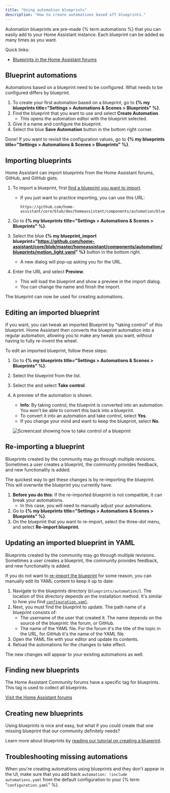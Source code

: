 ```yaml
---
title: "Using automation blueprints"
description: "How to create automations based off blueprints."
---
```


Automation blueprints are pre-made {% term automations %} that you can easily add to your Home Assistant instance. Each blueprint can be added as many times as you want.

Quick links:

- [Blueprints in the Home Assistant forums][blueprint-forums]

## Blueprint automations

Automations based on a blueprint need to be configured. What needs to be configured differs by blueprint.

1. To create your first automation based on a blueprint, go to **{% my blueprints title="Settings > Automations & Scenes > Blueprints" %}**.
2. Find the blueprint that you want to use and select **Create Automation**.
   - This opens the automation editor with the blueprint selected.
3. Give it a name and configure the blueprint.
4. Select the blue **Save Automation** button in the bottom right corner.

Done! If you want to revisit the configuration values, go to **{% my blueprints title="Settings > Automations & Scenes > Blueprints" %}**.

## Importing blueprints

Home Assistant can import blueprints from the Home Assistant forums, GitHub, and GitHub gists.

1. To import a blueprint, first [find a blueprint you want to import][blueprint-forums].
   - If you just want to practice importing, you can use this URL:

      ```text
      https://github.com/home-assistant/core/blob/dev/homeassistant/components/automation/blueprints/motion_light.yaml
      ```

2. Go to **{% my blueprints title="Settings > Automations & Scenes > Blueprints" %}**.
3. Select the blue **{% my blueprint_import blueprint="https://github.com/home-assistant/core/blob/master/homeassistant/components/automation/blueprints/motion_light.yaml" %}** button in the bottom right.
   - A new dialog will pop-up asking you for the URL.
4. Enter the URL and select **Preview**.
   - This will load the blueprint and show a preview in the import dialog.
   - You can change the name and finish the import.

The blueprint can now be used for creating automations.

## Editing an imported blueprint

If you want, you can tweak an imported Blueprint by "taking control" of this blueprint. Home Assistant then converts the blueprint automation into a regular automation, allowing you to make any tweak you want, without having to fully re-invent the wheel.

To edit an imported blueprint, follow these steps:

1. Go to **{% my blueprints title="Settings > Automations & Scenes > Blueprints" %}**.
2. Select the blueprint from the list.
3. Select the <iconify-icon inline icon="mdi:dots-vertical"></iconify-icon> and select **Take control**.
4. A preview of the automation is shown.
   - **Info**: By taking control, the blueprint is converted into an automation. You won't be able to convert this back into a blueprint.
   - To convert it into an automation and take control, select **Yes**.
   - If you change your mind and want to keep the blueprint, select **No**.
 
   ![Screencast showing how to take control of a blueprint](/images/blueprints/blueprint_take_control.webp)

## Re-importing a blueprint

Blueprints created by the community may go through multiple revisions. Sometimes a user creates a blueprint,
the community provides feedback, and new functionality is added.

The quickest way to get these changes is by re-importing the blueprint. This will overwrite the blueprint you currently have.

1. **Before you do this**: If the re-imported blueprint is not compatible, it can break your automations.
   - In this case, you will need to manually adjust your automations.
2. Go to **{% my blueprints title="Settings > Automations & Scenes > Blueprints" %}**.
3. On the blueprint that you want to re-import, select the three-dot menu, and select **Re-import blueprint**.

## Updating an imported blueprint in YAML

Blueprints created by the community may go through multiple revisions. Sometimes a user creates a blueprint,
the community provides feedback, and new functionality is added.

If you do not want to [re-import the blueprint](/docs/automation/using_blueprints/#re-importing-a-blueprint) for some reason, you can manually edit
its YAML content to keep it up to date:

1. Navigate to the blueprints directory (`blueprints/automation/`).
   The location of this directory depends on the installation method. It's
   similar to how you find [`configuration.yaml`](/docs/configuration/#editing-configurationyaml).
2. Next, you must find the blueprint to update. The path name of a blueprint consists of:
   - The username of the user that created it. The name depends on the source of the blueprint:
     the forum, or GitHub.
   - The name of the YAML file. For the forum it's the title of the topic in the URL, for GitHub
     it's the name of the YAML file.
3. Open the YAML file with your editor and update its contents.
4. Reload the automations for the changes to take effect.

The new changes will appear to your existing automations as well.

## Finding new blueprints

The Home Assistant Community forums have a specific tag for blueprints. This tag is used to collect all blueprints.

[Visit the Home Assistant forums][blueprint-forums]

[blueprint-forums]: /get-blueprints

## Creating new blueprints

Using blueprints is nice and easy, but what if you could create that one missing
blueprint that our community definitely needs?

Learn more about blueprints by [reading our tutorial on creating a blueprint](/docs/blueprint/tutorial/).

## Troubleshooting missing automations

When you're creating automations using blueprints and they don't appear in the UI, make sure that you add back `automation: !include automations.yaml` from the default configuration to your {% term "`configuration.yaml`" %}.
